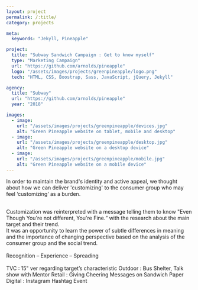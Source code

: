 ```yaml
---
layout: project
permalink: /:title/
category: projects

meta:
  keywords: "Jekyll, Pineapple"

project:
  title: "Subway Sandwich Campaign : Get to know myself"
  type: "Marketing Campaign"
  url: "https://github.com/arnolds/pineapple"
  logo: "/assets/images/projects/greenpineapple/logo.png"
  tech: "HTML, CSS, Boostrap, Sass, JavaScript, jQuery, Jekyll"

agency:
  title: "Subway"
  url: "https://github.com/arnolds/pineapple"
  year: "2018"

images:
  - image:
    url: "/assets/images/projects/greenpineapple/devices.jpg"
    alt: "Green Pineapple website on tablet, mobile and desktop"
  - image:
    url: "/assets/images/projects/greenpineapple/desktop.jpg"
    alt: "Green Pineapple website on a desktop device"
  - image:
    url: "/assets/images/projects/greenpineapple/mobile.jpg"
    alt: "Green Pineapple website on a mobile device"
---
```

<p>In order to maintain the brand's identity and active appeal, we thought about how we can deliver 'customizing' to the consumer group who may feel ‘customizing’ as a burden. 
</p><br>Customization was reinterpreted with a message telling them to know "Even Though You're not different, You're Fine.“ with the research about the main target and their trend.
<br>It was an opportunity to learn the power of subtle differences in meaning and the importance of changing perspective based on the analysis of the consumer group and the social trend. 
<br><Br>Recognition – Experience – Spreading 
<br><br>
TVC  : 15" ver regarding target’s characteristic
Outdoor : Bus Shelter, Talk show with Mentor  
Retail :  Giving Cheering Messages on Sandwich Paper
Digital :  Instagram Hashtag Event 

